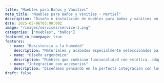 ```yaml
---
title: "Muebles para Baños y Vanities"
meta_title: "Muebles para Baños y Vanities - Martiel"
description: "Diseño e instalación de muebles para baños y vanities en MDF con acabados resistentes a la humedad y soluciones de almacenamiento inteligente."
date: 2025-05-06T05:00:00Z
image: "/images/services/service-3.png"
categories: ["muebles", "baños"]
featured_in_homepage: true
features:
  - name: "Resistencia a la humedad"
    description: "Materiales y acabados especialmente seleccionados para entornos húmedos, garantizando durabilidad y belleza."
  - name: "Diseño ergonómico"
    description: "Muebles que combinan funcionalidad con estética, adaptándose perfectamente al espacio disponible."
  - name: "Integración con accesorios"
    description: "Diseñamos pensando en la perfecta integración con lavabos, grifería y elementos decorativos."
draft: false
---
```

